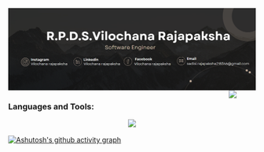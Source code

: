 <img align ="center" alt ="Banner" src="https://github.com/sadisi/sadisi/blob/main/Banner.png">



<img src="https://education.github.com/assets/next/campus-experts/ce-flag-59b436097e6168e12b543fec9e936037ff777d1c0160fa4b07cd7394d8779418.png" width=55px align="right"/>



<h3 align="left">Languages and Tools:</h3>

<p align="center">
  <a href="https://skillicons.dev">
    <img src="https://skillicons.dev/icons?i=java,dotnet,cs,cpp,flutter,kotlin,vue,androidstudio,c,js,html,css,php,mysql,py,arduino,raspberrypi,nodejs,react,bootstrap,git,gitlab,azure,vscode,visualstudio,idea,xd,pr,ps,figma" />
  </a>
</p>

[![Ashutosh's github activity graph](https://github-readme-activity-graph.vercel.app/graph?username=sadisi&theme=tokyo-night)](https://github.com/ashutosh00710/github-readme-activity-graph)

